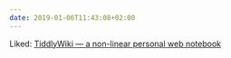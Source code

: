 ```yaml
---
date: 2019-01-06T11:43:08+02:00
---
```


Liked: [TiddlyWiki — a non-linear personal web notebook](https://tiddlywiki.com/)
